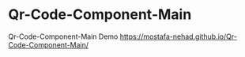 # Qr-Code-Component-Main
Qr-Code-Component-Main
Demo
https://mostafa-nehad.github.io/Qr-Code-Component-Main/
